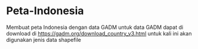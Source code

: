 # Peta-Indonesia
Membuat peta Indonesia dengan data GADM untuk data GADM dapat di download di https://gadm.org/download_country_v3.html untuk kali ini akan digunakan jenis data shapefile
